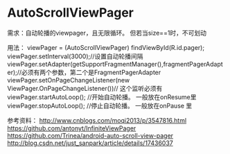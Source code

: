 AutoScrollViewPager
===================
需求：自动轮播的viewpager，且无限循环。 但若当size==1时，不可划动		

用法：
 viewPager = (AutoScrollViewPager) findViewById(R.id.pager);<br/>
 viewPager.setInterval(3000);//设置自动轮播间隔<br/>
 viewPager.setAdapter(getSupportFragmentManager(),fragmentPagerAdapter);//必须有两个参数，第二个是FragmentPagerAdapter<br/>
 viewPager.setOnPageChangeListener(new ViewPager.OnPageChangeListener())// 这个监听必须有<br/>
 viewPager.startAutoLoop();  //开始自动轮播。 一般放在onResume里<br/>
 viewPager.stopAutoLoop();   //停止自动轮播。 一般放在onPause 里<br/>

参考资料：
http://www.cnblogs.com/moqi2013/p/3547816.html<br/>
https://github.com/antonyt/InfiniteViewPager<br/>
https://github.com/Trinea/android-auto-scroll-view-pager<br/>
http://blog.csdn.net/just_sanpark/article/details/17436037<br/>
